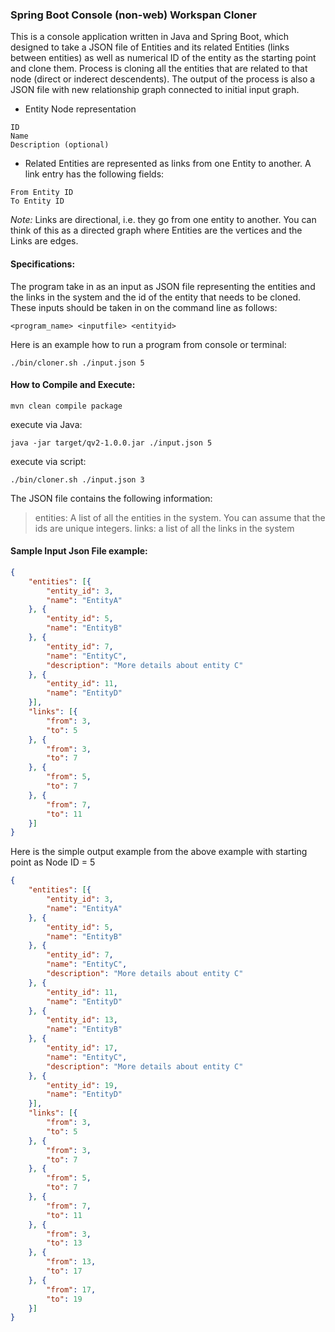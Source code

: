 ### Spring Boot Console (non-web) Workspan Cloner

This is a console application written in Java and Spring Boot, 
which designed to take a JSON file of Entities and its related Entities
(links between entities) as well as numerical ID of the entity as 
the starting point and clone them.
Process is cloning all the entities that are related to that node
(direct or inderect descendents).
The output of the process is also a JSON file with new relationship
graph connected to initial input graph.

- Entity Node representation
```
ID
Name
Description (optional)
```
- Related Entities are represented as links from one Entity to another. A link entry has the following fields:
```
From Entity ID
To Entity ID
```
*Note:* Links are directional, i.e. they go from one entity to another. You can think of this as a directed graph 
where Entities are the vertices and the Links are edges.

#### Specifications:

The program take in as an input as JSON file representing the entities and the links in the system and the id of 
the entity that needs to be cloned. These inputs should be taken in on the command line as follows:
```text
<program_name> <inputfile> <entityid>
```
Here is an example how to run a program from console or terminal:
```text
./bin/cloner.sh ./input.json 5
```
#### How to Compile and Execute:
```text
mvn clean compile package
```

execute via Java:
```text
java -jar target/qv2-1.0.0.jar ./input.json 5
```

execute via script:
```text
./bin/cloner.sh ./input.json 3
```

The JSON file contains the following information:

> entities: A list of all the entities in the system. 
> You can assume that the ids are unique integers.
> links: a list of all the links in the system

#### Sample Input Json File example:

```json
{
	"entities": [{
		"entity_id": 3,
		"name": "EntityA"
	}, {
		"entity_id": 5,
		"name": "EntityB"
	}, {
		"entity_id": 7,
		"name": "EntityC",
		"description": "More details about entity C"
	}, {
		"entity_id": 11,
		"name": "EntityD"
	}],
	"links": [{
		"from": 3,
		"to": 5
	}, {
		"from": 3,
		"to": 7
	}, {
		"from": 5,
		"to": 7
	}, {
		"from": 7,
		"to": 11
	}]
}
```

Here is the simple output example from the above example with 
starting point as Node ID = 5

```json
{
	"entities": [{
		"entity_id": 3,
		"name": "EntityA"
	}, {
		"entity_id": 5,
		"name": "EntityB"
	}, {
		"entity_id": 7,
		"name": "EntityC",
		"description": "More details about entity C"
	}, {
		"entity_id": 11,
		"name": "EntityD"
	}, {
		"entity_id": 13,
		"name": "EntityB"
	}, {
		"entity_id": 17,
		"name": "EntityC",
		"description": "More details about entity C"
	}, {
		"entity_id": 19,
		"name": "EntityD"
	}],
	"links": [{
		"from": 3,
		"to": 5
	}, {
		"from": 3,
		"to": 7
	}, {
		"from": 5,
		"to": 7
	}, {
		"from": 7,
		"to": 11
	}, {
		"from": 3,
		"to": 13
	}, {
		"from": 13,
		"to": 17
	}, {
		"from": 17,
		"to": 19
	}]
}
```